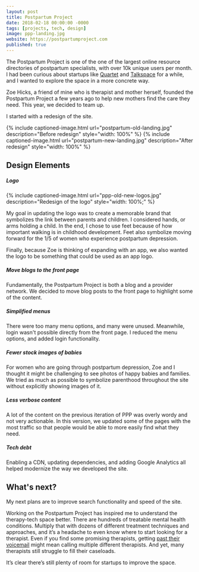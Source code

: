 ```yaml
---
layout: post
title: Postpartum Project
date: 2018-02-18 00:00:00 -0000
tags: [projects, tech, design]
image: ppp-landing.jpg
website: https://postpartumproject.com
published: true
---
```

The Postpartum Project is one of the one of the largest online resource directories of postpartum specialists, with over 10k unique users per month. I had been curious about startups like [Quartet](https://quartethealth.com) and [Talkspace](https://talkspace.com) for a while, and I wanted to explore the space in a more concrete way. 

Zoe Hicks, a friend of mine who is therapist and mother herself, founded the Postpartum Project a few years ago to help new mothers find the care they need. This year, we decided to team up.

I started with a redesign of the site.

{% include captioned-image.html url="postpartum-old-landing.jpg" description="Before redesign" style="width: 100%" %}
{% include captioned-image.html url="postpartum-new-landing.jpg" description="After redesign" style="width: 100%" %}

## Design Elements


##### Logo


{% include captioned-image.html url="ppp-old-new-logos.jpg" description="Redesign of the logo" style="width: 100%;" %}

My goal in updating the logo was to create a memorable brand that symbolizes the link between parents and children. I 
considered hands, or arms holding a child. In the end, I chose to use feet because of how important walking is in 
childhood development. Feet also symbolize moving forward for the 1/5 of women who experience postpartum depression.

Finally, because Zoe is thinking of expanding with an app, we also wanted the logo to be something that could be used as an app logo.

##### Move blogs to the front page

Fundamentally, the Postpartum Project is both a blog and a provider network. We decided to move blog posts to the front 
page to highlight some of the content.

##### Simplified menus

There were too many menu options, and many were unused. Meanwhile, login wasn't possible directly from the front
page. I reduced the menu options, and added login functionality.

##### Fewer stock images of babies

For women who are going through postpartum depression, Zoe and I thought it might be challenging to see photos of happy babies
and families. We tried as much as possible to symbolize parenthood throughout the site without explicitly showing images of it.

##### Less verbose content

A lot of the content on the previous iteration of PPP was overly wordy and not very actionable. In this version, we
updated some of the pages with the most traffic so that people would be able to more easily find what they need.

##### Tech debt

Enabling a CDN, updating dependencies, and adding Google Analytics all helped modernize the way we developed the site.

## What's next?
My next plans are to improve search functionality and speed of the site. 

Working on the Postpartum Project has inspired me to understand the therapy-tech space better. There are hundreds of treatable 
mental health conditions. Multiply that with dozens of different treatment techniques and approaches, and it’s a headache to even know where 
to start looking for a therapist. Even if you find some promising therapists, getting [past their voicemail][atlantic] might 
mean calling multiple different therapists. And yet, many therapists still struggle to fill their caseloads. 

It’s clear there’s still plenty of room for startups to improve the space.





[ppp]: https://postpartumproject.com/
[ppp-old-landing]: /assets/img/postpartum-old-landing.jpg
[ppp-new-landing]: /assets/img/postpartum-new-landing.jpg
[atlantic]:  https://www.theatlantic.com/health/archive/2016/06/the-struggle-of-seeking-therapy-while-poor/484970/